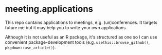 # meeting.applications

<!-- badges: start -->
<!-- badges: end -->

This repo contains applications to meetings, e.g. (un)conferences. It targets future me but it  may help you to write your own applications.

Although it is not useful as an R package, it's structured as one so I can use convenient package-development tools (e.g. `usethis::browse_github()`, `pkgdown::use_article()`).

